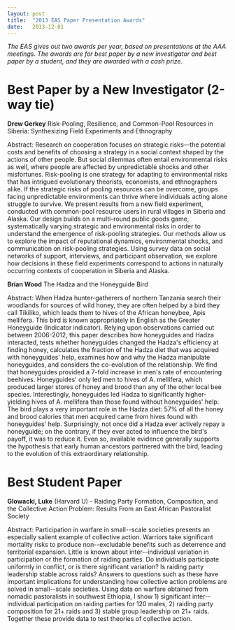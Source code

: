 ```yaml
---
layout: post
title:  "2013 EAS Paper Presentation Awards"
date:   2013-12-01
---
```


*The EAS gives out two awards per year, based on presentations at the AAA meetings. The awards are for best paper by a new investigator and best paper by a student, and they are awarded with a cash prize.*

# Best Paper by a New Investigator (2-way tie)

**Drew Gerkey** Risk-Pooling, Resilience, and Common-Pool Resources in Siberia: Synthesizing Field Experiments and Ethnography

Abstract: Research on cooperation focuses on strategic risks—the potential costs and benefits of choosing a strategy in a social context shaped by the actions of other people. But social dilemmas often entail environmental risks as well, where people are affected by unpredictable shocks and other misfortunes. Risk-pooling is one strategy for adapting to environmental risks that has intrigued evolutionary theorists, economists, and ethnographers alike. If the strategic risks of pooling resources can be overcome, groups facing unpredictable environments can thrive where individuals acting alone struggle to survive. We present results from a new field experiment, conducted with common-pool resource users in rural villages in Siberia and Alaska. Our design builds on a multi-round public goods game, systematically varying strategic and environmental risks in order to understand the emergence of risk-pooling strategies. Our methods allow us to explore the impact of reputational dynamics, environmental shocks, and communication on risk-pooling strategies. Using survey data on social networks of support, interviews, and participant observation, we explore how decisions in these field experiments correspond to actions in naturally occurring contexts of cooperation in Siberia and Alaska.

**Brian Wood** The Hadza and the Honeyguide Bird

Abstract: When Hadza hunter-gatherers of northern Tanzania search their woodlands for sources of wild honey, they are often helped by a bird they call Tikiliko, which leads them to hives of the African honeybee, Apis mellifera. This bird is known appropriately in English as the Greater Honeyguide (Indicator indicator). Relying upon observations carried out between 2006-2012, this paper describes how honeyguides and Hadza interacted, tests whether honeyguides changed the Hadza's efficiency at finding honey, calculates the fraction of the Hadza diet that was acquired with honeyguides' help, examines how and why the Hadza manipulate honeyguides, and considers the co-evolution of the relationship. We find that honeyguides provided a 7-fold increase in men's rate of encountering beehives. Honeyguides' only led men to hives of A. mellifera, which produced larger stores of honey and brood than any of the other local bee species. Interestingly, honeyguides led Hadza to significantly higher-yielding hives of A. mellifera than those found without honeyguides' help. The bird plays a very important role in the Hadza diet: 57% of all the honey and brood calories that men acquired came from hives found with honeyguides' help. Surprisingly, not once did a Hadza ever actively repay a honeyguide; on the contrary, if they ever acted to influence the bird's payoff, it was to reduce it. Even so, available evidence generally supports the hypothesis that early human ancestors partnered with the bird, leading to the evolution of this extraordinary relationship.

# Best Student Paper

**Glowacki, Luke** (Harvard U) - Raiding Party Formation, Composition, and the Collective Action Problem: Results From an East African Pastoralist Society

Abstract: Participation in warfare in small-­-scale societies presents an especially salient example of collective action. Warriors take significant mortality risks to produce non-­-excludable benefits such as deterrence and territorial expansion. Little is known about inter-­-individual variation in participation or the formation of raiding parties. Do individuals participate uniformly in conflict, or is there significant variation? Is raiding party leadership stable across raids? Answers to questions such as these have important implications for understanding how collective action problems are solved in small-­-scale societies. Using data on warfare obtained from nomadic pastoralists in southwest Ethiopia, I show 1) significant inter-­-individual participation on raiding parties for 120 males, 2) raiding party composition for 21+ raids and 3) stable group leadership on 21+ raids. Together these provide data to test theories of collective action. 
